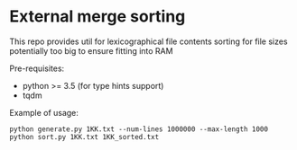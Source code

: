 # External merge sorting
This repo provides util for lexicographical file contents sorting for file sizes
potentially too big to ensure fitting into RAM

Pre-requisites:
- python >= 3.5 (for type hints support)
- tqdm

Example of usage:
```
python generate.py 1KK.txt --num-lines 1000000 --max-length 1000
python sort.py 1KK.txt 1KK_sorted.txt
```
